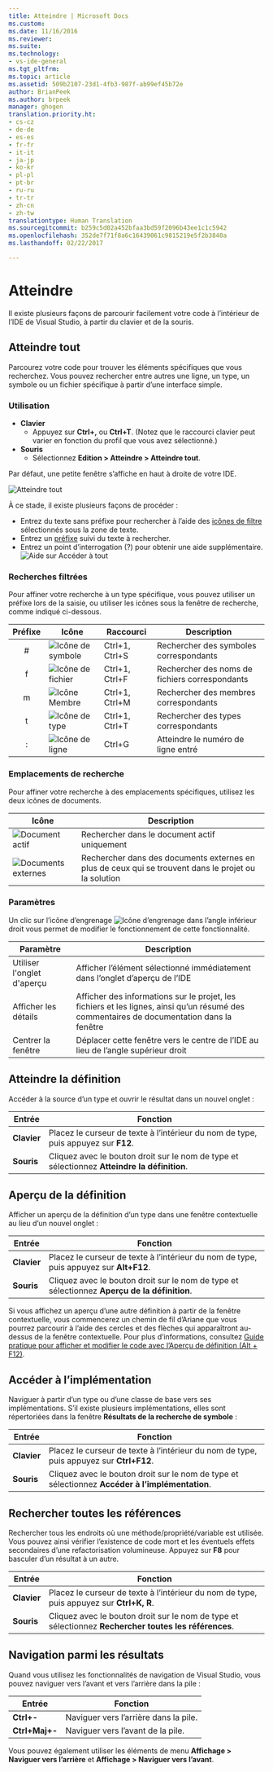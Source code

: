 ```yaml
---
title: Atteindre | Microsoft Docs
ms.custom: 
ms.date: 11/16/2016
ms.reviewer: 
ms.suite: 
ms.technology:
- vs-ide-general
ms.tgt_pltfrm: 
ms.topic: article
ms.assetid: 509b2107-23d1-4fb3-987f-ab99ef45b72e
author: BrianPeek
ms.author: brpeek
manager: ghogen
translation.priority.ht:
- cs-cz
- de-de
- es-es
- fr-fr
- it-it
- ja-jp
- ko-kr
- pl-pl
- pt-br
- ru-ru
- tr-tr
- zh-cn
- zh-tw
translationtype: Human Translation
ms.sourcegitcommit: b259c5d02a452bfaa3bd59f2096b43ee1c1c5942
ms.openlocfilehash: 352de7f71f8a6c16439061c9815219e5f2b3840a
ms.lasthandoff: 02/22/2017

---
```


# <a name="go-to"></a>Atteindre
Il existe plusieurs façons de parcourir facilement votre code à l’intérieur de l’IDE de Visual Studio, à partir du clavier et de la souris.

## <a name="go-to-all"></a>Atteindre tout
Parcourez votre code pour trouver les éléments spécifiques que vous recherchez.  Vous pouvez rechercher entre autres une ligne, un type, un symbole ou un fichier spécifique à partir d’une interface simple.

### <a name="how-to-use"></a>Utilisation
* **Clavier**
  * Appuyez sur **Ctrl+,** ou **Ctrl+T**.  (Notez que le raccourci clavier peut varier en fonction du profil que vous avez sélectionné.)
* **Souris**
  * Sélectionnez **Edition > Atteindre > Atteindre tout**.

Par défaut, une petite fenêtre s’affiche en haut à droite de votre IDE.

![Atteindre tout](media/gotoall.png)

À ce stade, il existe plusieurs façons de procéder :
* Entrez du texte sans préfixe pour rechercher à l’aide des [icônes de filtre](#filtered-searches) sélectionnés sous la zone de texte.
* Entrez un [préfixe](#filtered-searches) suivi du texte à rechercher.
* Entrez un point d’interrogation (?) pour obtenir une aide supplémentaire.
  ![Aide sur Accéder à tout](media/gotoall_help.png)

### <a name="filtered-searches"></a>Recherches filtrées
Pour affiner votre recherche à un type spécifique, vous pouvez utiliser un préfixe lors de la saisie, ou utiliser les icônes sous la fenêtre de recherche, comme indiqué ci-dessous.

Préfixe | Icône | Raccourci | Description
:----: | ---- | -------- | ---
#      | ![Icône de symbole](media/gotoall_symbolicon.png) | Ctrl+1, Ctrl+S | Rechercher des symboles correspondants
f      | ![Icône de fichier](media/gotoall_fileicon.png)     | Ctrl+1, Ctrl+F | Rechercher des noms de fichiers correspondants
m      | ![Icône Membre](media/gotoall_membericon.png) | Ctrl+1, Ctrl+M | Rechercher des membres correspondants
t      | ![Icône de type](media/gotoall_typeicon.png)     | Ctrl+1, Ctrl+T | Rechercher des types correspondants
:      | ![Icône de ligne](media/gotoall_lineicon.png)     | Ctrl+G         | Atteindre le numéro de ligne entré

### <a name="search-locations"></a>Emplacements de recherche
Pour affiner votre recherche à des emplacements spécifiques, utilisez les deux icônes de documents.

Icône | Description
---- | ---
![Document actif](media/gotoall_currentdocument.png) | Rechercher dans le document actif uniquement
![Documents externes](media/gotoall_external.png) | Rechercher dans des documents externes en plus de ceux qui se trouvent dans le projet ou la solution

### <a name="settings"></a>Paramètres
Un clic sur l’icône d’engrenage ![Icône d’engrenage](media/gotoall_gear.png) dans l’angle inférieur droit vous permet de modifier le fonctionnement de cette fonctionnalité.

Paramètre | Description
------- | ---
Utiliser l'onglet d'aperçu | Afficher l’élément sélectionné immédiatement dans l’onglet d’aperçu de l’IDE
Afficher les détails    | Afficher des informations sur le projet, les fichiers et les lignes, ainsi qu’un résumé des commentaires de documentation dans la fenêtre
Centrer la fenêtre   | Déplacer cette fenêtre vers le centre de l’IDE au lieu de l’angle supérieur droit

## <a name="go-to-definition"></a>Atteindre la définition
Accéder à la source d’un type et ouvrir le résultat dans un nouvel onglet :

Entrée        | Fonction 
------------ | ---
**Clavier** | Placez le curseur de texte à l’intérieur du nom de type, puis appuyez sur **F12**.
**Souris**    | Cliquez avec le bouton droit sur le nom de type et sélectionnez **Atteindre la définition**.

## <a name="peek-definition"></a>Aperçu de la définition
Afficher un aperçu de la définition d’un type dans une fenêtre contextuelle au lieu d’un nouvel onglet :

Entrée        | Fonction 
------------ | ---
**Clavier** | Placez le curseur de texte à l’intérieur du nom de type, puis appuyez sur **Alt+F12**.
**Souris**    | Cliquez avec le bouton droit sur le nom de type et sélectionnez **Aperçu de la définition**.

Si vous affichez un aperçu d’une autre définition à partir de la fenêtre contextuelle, vous commencerez un chemin de fil d’Ariane que vous pourrez parcourir à l’aide des cercles et des flèches qui apparaîtront au-dessus de la fenêtre contextuelle.  Pour plus d’informations, consultez [Guide pratique pour afficher et modifier le code avec l’Aperçu de définition (Alt + F12)](how-to-view-and-edit-code-by-using-peek-definition-alt-plus-f12.md).

## <a name="go-to-implementation"></a>Accéder à l’implémentation
Naviguer à partir d’un type ou d’une classe de base vers ses implémentations.  S’il existe plusieurs implémentations, elles sont répertoriées dans la fenêtre **Résultats de la recherche de symbole** :

Entrée        | Fonction 
------------ | ---
**Clavier** | Placez le curseur de texte à l’intérieur du nom de type, puis appuyez sur **Ctrl+F12**.
**Souris**    | Cliquez avec le bouton droit sur le nom de type et sélectionnez **Accéder à l’implémentation**.

## <a name="find-all-references"></a>Rechercher toutes les références
Rechercher tous les endroits où une méthode/propriété/variable est utilisée.  Vous pouvez ainsi vérifier l’existence de code mort et les éventuels effets secondaires d’une refactorisation volumineuse.  Appuyez sur **F8** pour basculer d’un résultat à un autre.

Entrée        | Fonction 
------------ | ---
**Clavier** | Placez le curseur de texte à l’intérieur du nom de type, puis appuyez sur **Ctrl+K, R**.
**Souris**    | Cliquez avec le bouton droit sur le nom de type et sélectionnez **Rechercher toutes les références**.

## <a name="navigating-results"></a>Navigation parmi les résultats
Quand vous utilisez les fonctionnalités de navigation de Visual Studio, vous pouvez naviguer vers l’avant et vers l’arrière dans la pile :

Entrée        | Fonction 
------------ | ---
**Ctrl+-**          | Naviguer vers l’arrière dans la pile.
**Ctrl+Maj+-**    | Naviguer vers l’avant de la pile.

Vous pouvez également utiliser les éléments de menu **Affichage > Naviguer vers l’arrière** et **Affichage > Naviguer vers l’avant**.
